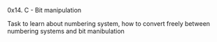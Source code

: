 0x14. C - Bit manipulation

Task to learn about numbering system, how to convert freely between numbering systems and bit manibulation
